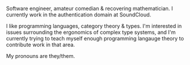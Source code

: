 Software engineer, amateur comedian & recovering mathematician. I currently work in the authentication domain at SoundCloud.

I like programming languages, category theory & types. I'm interested in issues surrounding the ergonomics of complex type systems, and I'm currently trying to teach myself enough programming langauge theory to contribute work in that area.

My pronouns are they/them.
